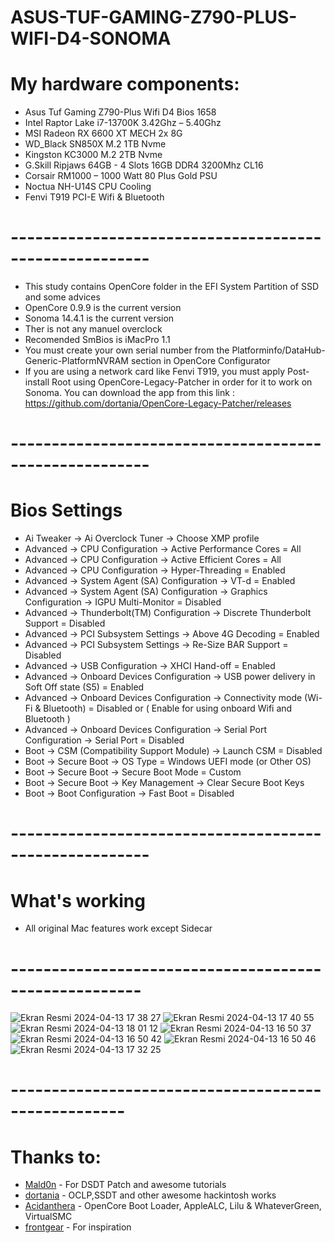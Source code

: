 # ASUS-TUF-GAMING-Z790-PLUS-WIFI-D4-SONOMA

# My hardware components:

 - Asus Tuf Gaming Z790-Plus Wifi D4 Bios 1658
 - Intel Raptor Lake i7-13700K 3.42Ghz – 5.40Ghz
 - MSI Radeon RX 6600 XT MECH 2x 8G
 - WD_Black SN850X M.2  1TB Nvme
 - Kingston KC3000 M.2  2TB Nvme
 - G.Skill Ripjaws 64GB - 4 Slots 16GB DDR4 3200Mhz CL16 
 - Corsair RM1000 – 1000 Watt 80 Plus Gold PSU
 - Noctua NH-U14S CPU Cooling
 - Fenvi T919 PCI-E Wifi & Bluetooth 

# -------------------------------------------------------
- This study contains OpenCore folder in the EFI System Partition of SSD  and some advices
- OpenCore 0.9.9 is the current version
- Sonoma 14.4.1 is the current version
- Ther is not any manuel overclock
- Recomended SmBios is iMacPro 1.1 
- You must create your own serial number from the Platforminfo/DataHub-Generic-PlatformNVRAM section in OpenCore Configurator
- If you are using a network card like Fenvi T919, you must apply Post-install Root using OpenCore-Legacy-Patcher in order for it to work on Sonoma. You can download the app from this link : https://github.com/dortania/OpenCore-Legacy-Patcher/releases

# -------------------------------------------------------
# Bios Settings
- Ai Tweaker → Ai Overclock Tuner → Choose XMP profile
- Advanced → CPU Configuration → Active Performance Cores = All
- Advanced → CPU Configuration → Active Efficient Cores = All
- Advanced → CPU Configuration → Hyper-Threading = Enabled
- Advanced → System Agent (SA) Configuration → VT-d = Enabled
- Advanced → System Agent (SA) Configuration → Graphics Configuration → IGPU Multi-Monitor = Disabled
- Advanced → Thunderbolt(TM) Configuration → Discrete Thunderbolt Support = Disabled
- Advanced → PCI Subsystem Settings → Above 4G Decoding = Enabled
- Advanced → PCI Subsystem Settings → Re-Size BAR Support = Disabled
- Advanced → USB Configuration → XHCI Hand-off = Enabled
- Advanced → Onboard Devices Configuration → USB power delivery in Soft Off state (S5) = Enabled
- Advanced → Onboard Devices Configuration → Connectivity mode (Wi-Fi & Bluetooth) = Disabled or ( Enable for using onboard Wifi and Bluetooth )
- Advanced → Onboard Devices Configuration → Serial Port Configuration → Serial Port = Disabled
- Boot → CSM (Compatibility Support Module) → Launch CSM = Disabled
- Boot → Secure Boot → OS Type = Windows UEFI mode (or Other OS)
- Boot → Secure Boot → Secure Boot Mode = Custom
- Boot → Secure Boot → Key Management → Clear Secure Boot Keys
- Boot → Boot Configuration → Fast Boot = Disabled

# -------------------------------------------------------
# What's working
- All original Mac features work except Sidecar
# ------------------------------------------------------
![Ekran Resmi 2024-04-13 17 38 27](https://github.com/taranta/ASUS-TUF-GAMING-Z790-PLUS-WIFI-D4-SONOMA/assets/28186049/1409a3de-fc65-4209-96ae-1909f28d1c84)
![Ekran Resmi 2024-04-13 17 40 55](https://github.com/taranta/ASUS-TUF-GAMING-Z790-PLUS-WIFI-D4-SONOMA/assets/28186049/0ec1eac1-29e6-43ca-a064-ac27114a769e)
![Ekran Resmi 2024-04-13 18 01 12](https://github.com/taranta/ASUS-TUF-GAMING-Z790-PLUS-WIFI-D4-SONOMA/assets/28186049/bd43d498-90ec-42ed-8657-ed311123f7c0)
![Ekran Resmi 2024-04-13 16 50 37](https://github.com/taranta/ASUS-TUF-GAMING-Z790-PLUS-WIFI-D4-SONOMA/assets/28186049/a742e971-86f2-4ca0-b278-3f47505bdd98)
![Ekran Resmi 2024-04-13 16 50 42](https://github.com/taranta/ASUS-TUF-GAMING-Z790-PLUS-WIFI-D4-SONOMA/assets/28186049/ab81e370-b003-468c-9a32-e17159fbbdad)
![Ekran Resmi 2024-04-13 16 50 46](https://github.com/taranta/ASUS-TUF-GAMING-Z790-PLUS-WIFI-D4-SONOMA/assets/28186049/bb8c778e-9605-414f-8d67-64a0f1f46416)
![Ekran Resmi 2024-04-13 17 32 25](https://github.com/taranta/ASUS-TUF-GAMING-Z790-PLUS-WIFI-D4-SONOMA/assets/28186049/9f8c22dd-0071-436d-bf04-c575673809b6)


# ----------------------------------------------------

# Thanks to:
- <a href="https://www.olarila.com">Mald0n</a> - For DSDT Patch and awesome tutorials
- <a href="https://github.com/dortania/OpenCore-Legacy-Patcher">dortania</a> - OCLP,SSDT and  other awesome hackintosh works
- <a href="https://github.com/acidanthera">Acidanthera</a> - OpenCore Boot Loader, AppleALC, Lilu & WhateverGreen, VirtualSMC
- <a href="https://www.tonymacx86.com/threads/asus-tuf-gaming-z690-plus-wifi-d4-alder-lake-i7-12700k-amd-radeon-rx580.323247/">frontgear</a> - For inspiration




